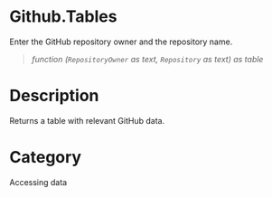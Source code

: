 ﻿# Github.Tables
Enter the GitHub repository owner and the repository name.
> _function (<code>RepositoryOwner</code> as text, <code>Repository</code> as text) as table_
# Description 
Returns a table with relevant GitHub data.

# Category 
Accessing data
